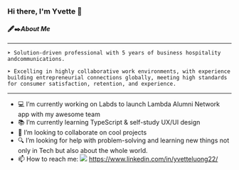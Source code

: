 ### Hi there, I'm Yvette 👋 

#### 🖋✒️***About Me***

--------

    ➤ Solution-driven professional with 5 years of business hospitality andcommunications.

    ➤ Excelling in highly collaborative work environments, with experience building entrepreneurial connections globally, meeting high standards for consumer satisfaction, retention, and experience.

--------
- 💻 I’m currently working on  Labds to launch Lambda Alumni Network app with my awesome team 
- 📚 I’m currently learning TypeScript & self-study UX/UI design 
- 📌 I’m looking to collaborate on cool projects 
- 🔍 I’m looking for help with problem-solving and learning new things not only in Tech but also about the whole world. 
- 📫 How to reach me: 
 <img src="https://img.icons8.com/windows/32/000000/linkedin.png"/> https://www.linkedin.com/in/yvetteluong22/

